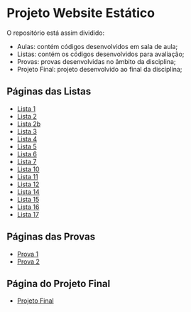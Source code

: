 # Projeto Website Estático

O repositório está assim dividido:
- Aulas: contém códigos desenvolvidos em sala de aula;
- Listas: contém os códigos desenvolvidos para avaliação;
- Provas: provas desenvolvidas no âmbito da disciplina;
- Projeto Final: projeto desenvolvido ao final da disciplina;

## Páginas das Listas

- [Lista 1](https://arturmsoares.github.io/PWE-IFTM/Listas/lista01/)
- [Lista 2](https://arturmsoares.github.io/PWE-IFTM/Listas/lista02/)
- [Lista 2b](https://arturmsoares.github.io/PWE-IFTM/Listas/lista02b/)
- [Lista 3](https://arturmsoares.github.io/PWE-IFTM/Listas/lista03/)
- [Lista 4](https://arturmsoares.github.io/PWE-IFTM/Listas/lista04/)
- [Lista 5](https://arturmsoares.github.io/PWE-IFTM/Listas/lista05/)
- [Lista 6](https://arturmsoares.github.io/PWE-IFTM/Listas/lista06/)
- [Lista 7](https://arturmsoares.github.io/PWE-IFTM/Listas/lista07/)
- [Lista 10](https://arturmsoares.github.io/PWE-IFTM/Listas/lista10/)
- [Lista 11](https://arturmsoares.github.io/PWE-IFTM/Listas/lista11/)
- [Lista 12](https://arturmsoares.github.io/PWE-IFTM/Listas/lista12/)
- [Lista 14](https://arturmsoares.github.io/PWE-IFTM/Listas/lista14/)
- [Lista 15](https://arturmsoares.github.io/PWE-IFTM/Listas/lista15/)
- [Lista 16](https://arturmsoares.github.io/PWE-IFTM/Listas/lista16/)
- [Lista 17](https://arturmsoares.github.io/PWE-IFTM/Listas/lista17/)

## Páginas das Provas

- [Prova 1](https://arturmsoares.github.io/PWE/Provas/prova01/)
- [Prova 2](https://arturmsoares.github.io/PWE/Provas/prova02/)

## Página do Projeto Final
- [Projeto Final](https://arturmsoares.github.io/PWE-IFTM/Projeto%20Final%20PWE/)

